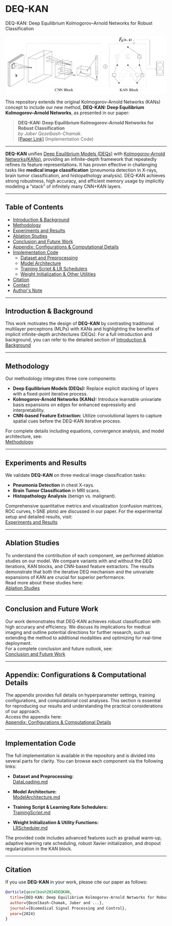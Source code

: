 # DEQ-KAN
DEQ-KAN: Deep Equilibrium Kolmogorov–Arnold Networks for Robust Classification




<img width="600" alt="kan_plot" src="https://github.com/JaberQezelbash/DEQ-KAN/blob/main/assets/DEQ-KAN.svg">


This repository extends the original Kolmogorov-Arnold Networks (KANs) concept to include our new method, **DEQ-KAN: Deep Equilibrium Kolmogorov–Arnold Networks**, as presented in our paper:

> **DEQ-KAN: Deep Equilibrium Kolmogorov–Arnold Networks for Robust Classification**  
> *by Jaber Qezelbash-Chamak*.  
> [[Paper Link]](https://github.com/JaberQezelbash/DEQ-KAN) (Implementation Code)

---

**DEQ-KAN** unifies [Deep Equilibrium Models (DEQs)](https://arxiv.org/abs/1909.01377) with [Kolmogorov-Arnold Networks(KANs)](https://arxiv.org/abs/2404.19756), providing an infinite-depth framework that repeatedly refines its feature representations. It has proven effective in challenging tasks like **medical image classification** (pneumonia detection in X-rays, brain tumor classification, and histopathology analysis). DEQ-KAN achieves strong robustness, high accuracy, and efficient memory usage by implicitly modeling a “stack” of infinitely many CNN+KAN layers.

---

## Table of Contents

- [Introduction & Background](https://github.com/JaberQezelbash/DEQ-KAN/blob/main/codes/Introduction.md)
- [Methodology](https://github.com/JaberQezelbash/DEQ-KAN/blob/main/codes/Methodology.md)
- [Experiments and Results](https://github.com/JaberQezelbash/DEQ-KAN/blob/main/codes/Experiments.md)
- [Ablation Studies](https://github.com/JaberQezelbash/DEQ-KAN/blob/main/codes/Ablation.md)
- [Conclusion and Future Work](https://github.com/JaberQezelbash/DEQ-KAN/blob/main/codes/Conclusion.md)
- [Appendix: Configurations & Computational Details](https://github.com/JaberQezelbash/DEQ-KAN/blob/main/codes/Appendix.md)
- [Implementation Code](#implementation-code)
  - [Dataset and Preprocessing](https://github.com/JaberQezelbash/DEQ-KAN/blob/main/codes/DataLoading.md)
  - [Model Architecture](https://github.com/JaberQezelbash/DEQ-KAN/blob/main/codes/ModelArchitecture.md)
  - [Training Script & LR Schedulers](https://github.com/JaberQezelbash/DEQ-KAN/blob/main/codes/TrainingScript.md)
  - [Weight Initialization & Other Utilities](https://github.com/JaberQezelbash/DEQ-KAN/blob/main/codes/LRScheduler.md)
- [Citation](#citation)
- [Contact](#contact)
- [Author's Note](#authors-note)

---

## Introduction & Background

This work motivates the design of **DEQ-KAN** by contrasting traditional multilayer perceptrons (MLPs) with KANs and highlighting the benefits of implicit infinite-depth architectures (DEQs). For a full introduction and background, you can refer to the detailed section of [Introduction & Background](https://github.com/JaberQezelbash/DEQ-KAN/blob/main/codes/Introduction.md)

---

## Methodology

Our methodology integrates three core components:
- **Deep Equilibrium Models (DEQs):** Replace explicit stacking of layers with a fixed-point iterative process.
- **Kolmogorov-Arnold Networks (KANs):** Introduce learnable univariate basis expansions on edges for enhanced expressivity and interpretability.
- **CNN-based Feature Extraction:** Utilize convolutional layers to capture spatial cues before the DEQ-KAN iterative process.

For complete details including equations, convergence analysis, and model architecture, see:  
[Methodology](https://github.com/JaberQezelbash/DEQ-KAN/blob/main/codes/Methodology.md)

---

## Experiments and Results

We validate **DEQ-KAN** on three medical image classification tasks:
- **Pneumonia Detection** in chest X-rays.
- **Brain Tumor Classification** in MRI scans.
- **Histopathology Analysis** (benign vs. malignant).

Comprehensive quantitative metrics and visualization (confusion matrices, ROC curves, t-SNE plots) are discussed in our paper. For the experimental setup and detailed results, visit:  
[Experiments and Results](https://github.com/JaberQezelbash/DEQ-KAN/blob/main/codes/Experiments.md)

---

## Ablation Studies

To understand the contribution of each component, we performed ablation studies on our model. We compare variants with and without the DEQ iterations, KAN blocks, and CNN-based feature extractors. The results demonstrate that both the iterative DEQ mechanism and the univariate expansions of KAN are crucial for superior performance.  
Read more about these studies here:  
[Ablation Studies](https://github.com/JaberQezelbash/DEQ-KAN/blob/main/codes/Ablation.md)

---

## Conclusion and Future Work

Our work demonstrates that DEQ-KAN achieves robust classification with high accuracy and efficiency. We discuss its implications for medical imaging and outline potential directions for further research, such as extending the method to additional modalities and optimizing for real-time deployment.  
For a complete conclusion and future outlook, see:  
[Conclusion and Future Work](https://github.com/JaberQezelbash/DEQ-KAN/blob/main/codes/Conclusion.md)

---

## Appendix: Configurations & Computational Details

The appendix provides full details on hyperparameter settings, training configurations, and computational cost analyses. This section is essential for reproducing our results and understanding the practical considerations of our approach.  
Access the appendix here:  
[Appendix: Configurations & Computational Details](https://github.com/JaberQezelbash/DEQ-KAN/blob/main/codes/Appendix.md)

---

## Implementation Code

The full implementation is available in the repository and is divided into several parts for clarity. You can browse each component via the following links:

- **Dataset and Preprocessing:**  
  [DataLoading.md](https://github.com/JaberQezelbash/DEQ-KAN/blob/main/codes/DataLoading.md)
  
- **Model Architecture:**  
  [ModelArchitecture.md](https://github.com/JaberQezelbash/DEQ-KAN/blob/main/codes/ModelArchitecture.md)
  
- **Training Script & Learning Rate Schedulers:**  
  [TrainingScript.md](https://github.com/JaberQezelbash/DEQ-KAN/blob/main/codes/TrainingScript.md)
  
- **Weight Initialization & Utility Functions:**  
  [LRScheduler.md](https://github.com/JaberQezelbash/DEQ-KAN/blob/main/codes/LRScheduler.md)

The provided code includes advanced features such as gradual warm-up, adaptive learning rate scheduling, robust Xavier initialization, and dropout regularization in the KAN block.

---

## Citation

If you use **DEQ-KAN** in your work, please cite our paper as follows:

```bibtex
@article{qezelbash2024DEQKAN,
  title={DEQ-KAN: Deep Equilibrium Kolmogorov-Arnold Networks for Robust Classification},
  author={Qezelbash-Chamak, Jaber and ...},
  journal={Biomedical Signal Processing and Control},
  year={2024}
}

